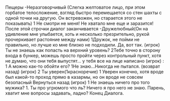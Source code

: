 
Пещеры
-Неразговорчивый (Слегка желтоватое лицо, при этом горбатое телосложение, взгляд быстро перемещается со стен шахты с одной точки на другую. Он встревожен, но старается этого не показывать) 
   1 Не смотри не меня! Не хватало мне еще и заразится!
	   После этой строчки диалог заканчивается
-Дружелюбный(Он на удивление мне улыбается, хоть и несколько презрительно, рукой прочеркивает растояние между нами)
	1Дружок, не пойми не правильно, но лучше ко мне близко не подходили. Да, вот так. 
	 (игрок) Ты не знаешь как попасть на верхний уровень?
	 2Тебе точно в сторону входа в бункер, можешь просто пройти через контрольный пункт, хотя не думаю, что они тебя выпустят... у тебя все на лице написано
	 (игрок) : 1 А можно как-то обойти его?
				1Не знаю...Никогда не пытался. (возврат назад)
				(игрок) 2 Ты уверен(1красноречие)
					1 Уверен конечно, хотя вроде был какой-то проход прямо в казармы, но он вроде не совсем безопасный
				Вернуться назад
		(игрок) 1 Не знаешь ничего про того мужика?
				1. Ты про угрюмого что ль? Ничего я про него не знаю. Парень, хватит мне вопросы задавать, ладно? 
	Конец Диалога.
	